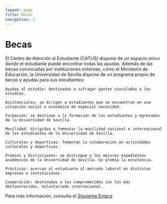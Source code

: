 ```yaml
---
layout: page
title: Becas
navigation: 2
---
```


# Becas
El Centro de Atención al Estudiante (CATUS) dispone de un espacio único donde el estudiante puede encontrar todas las ayudas. Además de las becas convocadas por instituciones externas, como el Ministerio de Educación, la Universidad de Sevilla dispone de un programa propio de becas y ayudas para sus estudiantes:
```
Ayudas al estudio: destinadas a sufragar gastos vinculados a los estudios.

Asistenciales: se dirigen a estudiantes que se encuentran en una situación social o económica de especial necesidad.

Formación: se destinan a la formación de los estudiantes y egresados de la Universidad de Sevilla.

Movilidad: dirigidas a fomentar la movilidad nacional e internacional de los estudiantes de la Universidad de Sevilla.

Culturales y deportivas: fomentan la colaboración en actividades culturales y deportivas.

Premios y distinciones: se distingue a los mejores expedientes académicos de la Universidad de Sevilla. Se premia la excelencia.

Prácticas: acercan al estudiante al mercado laboral en distintas empresas e instituciones.

Cooperación: destinadas a los comprometidos con los más desfavorecidos. Voluntariado internacional.

```
Para más información, consulta el [Siguiente Enlace](https://www.us.es/estudiar/becas-ayudas/becas-ayudas)

